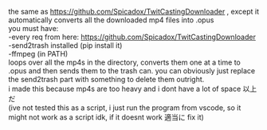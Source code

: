 the same as https://github.com/Spicadox/TwitCastingDownloader , except it automatically converts all the downloaded mp4 files into .opus<br>
you must have:<br>
-every req from here: https://github.com/Spicadox/TwitCastingDownloader<br>
-send2trash installed (pip install it)<br>
-ffmpeg (in PATH)<br>
loops over all the mp4s in the directory, converts them one at a time to .opus and then sends them to the trash can. you can obviously just replace the send2trash part with something to delete them outright.<br>
i made this because mp4s are too heavy and i dont have a lot of space 以上だ<br>
(ive not tested this as a script, i just run the program from vscode, so it might not work as a script idk, if it doesnt work 適当に fix it)
